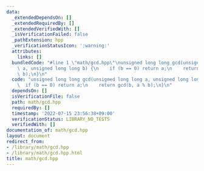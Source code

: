 ```yaml
---
data:
  _extendedDependsOn: []
  _extendedRequiredBy: []
  _extendedVerifiedWith: []
  _isVerificationFailed: false
  _pathExtension: hpp
  _verificationStatusIcon: ':warning:'
  attributes:
    links: []
  bundledCode: "#line 1 \"math/gcd.hpp\"\nunsigned long long gcd(unsigned long long\
    \ a, unsigned long long b) {\n    if (b == 0) return a;\n    return gcd(b, a %\
    \ b);\n}\n"
  code: "unsigned long long gcd(unsigned long long a, unsigned long long b) {\n  \
    \  if (b == 0) return a;\n    return gcd(b, a % b);\n}\n"
  dependsOn: []
  isVerificationFile: false
  path: math/gcd.hpp
  requiredBy: []
  timestamp: '2022-07-15 23:56:38+09:00'
  verificationStatus: LIBRARY_NO_TESTS
  verifiedWith: []
documentation_of: math/gcd.hpp
layout: document
redirect_from:
- /library/math/gcd.hpp
- /library/math/gcd.hpp.html
title: math/gcd.hpp
---
```

